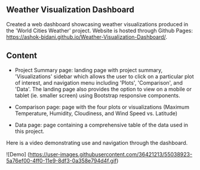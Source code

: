 ## Weather Visualization Dashboard
Created a web dashboard showcasing weather visualizations produced in the 'World Cities Weather' project. Website is hosted through Github Pages: https://ashok-bidani.github.io/Weather-Visualization-Dashboard/.

## Content

 - Project Summary page: landing page with project summary, 'Visualizations' sidebar which allows the user to click on a particular plot of interest, and navigation menu including 'Plots', 'Comparison', and 'Data'. The landing page also provides the option to view on a mobile or tablet (ie. smaller screen) using Bootstrap responsive components.

 - Comparison page: page with the four plots or visualizations (Maximum Temperature, Humidity, Cloudiness, and Wind Speed vs. Latitude)

 - Data page: page containing a comprehensive table of the data used in this project.

Here is a video demonstrating use and navigation through the dashboard.

![Demo] (https://user-images.githubusercontent.com/36421213/55038923-5a76ef00-4ff0-11e9-8df3-0a358e794d4f.gif)
